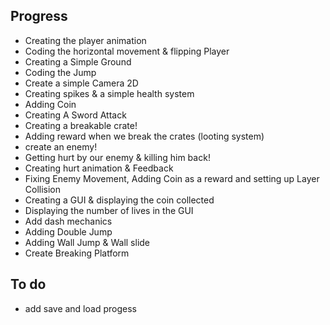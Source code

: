 ## Progress
- Creating the player animation
- Coding the horizontal movement & flipping Player
- Creating a Simple Ground
- Coding the Jump 
- Create a simple Camera 2D
- Creating spikes & a simple health system
- Adding Coin
- Creating A Sword Attack
- Creating a breakable crate!
- Adding reward when we break the crates (looting system)
- create an enemy!
- Getting hurt by our enemy & killing him back!
- Creating hurt animation & Feedback
- Fixing Enemy Movement, Adding Coin as a reward and setting up Layer Collision
- Creating a GUI & displaying the coin collected
- Displaying the number of lives in the GUI
- Add dash mechanics
- Adding Double Jump
- Adding Wall Jump & Wall slide
- Create Breaking Platform
## To do
- add save and load progess

